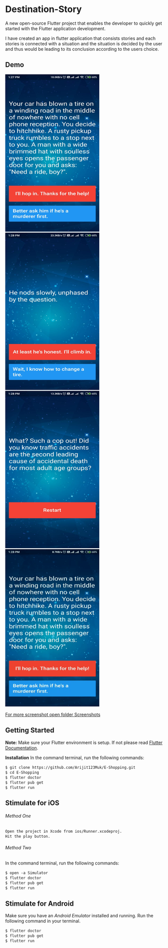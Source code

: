 # Destination-Story
A new open-source Flutter project that enables the developer to quickly get started with the Flutter application development. <p>I have created an app in flutter application that consists stories and each stories is connected with a situation and the situation is decided by the user and thus would be leading to its conclusion according to the users choice.</p>

## Demo ##
<a href="https://github.com/Arijit123Muk/Destination-Story/tree/master/Screenshot">
         <img alt="Qries" src="https://github.com/Arijit123Muk/Destination-Story/blob/master/Screenshot/1.jpeg"
         width=300" height="500">
                                
<a href="https://github.com/Arijit123Muk/Destination-Story/tree/master/Screenshot">
         <img alt="Qries" src="https://github.com/Arijit123Muk/Destination-Story/blob/master/Screenshot/2.jpeg"
         width=300" height="500">                
<a href="https://github.com/Arijit123Muk/Destination-Story/tree/master/Screenshot">
         <img alt="Qries" src="https://github.com/Arijit123Muk/Destination-Story/blob/master/Screenshot/3.jpeg"
         width=300" height="500">
         
<a href="https://github.com/Arijit123Muk/Destination-Story/tree/master/Screenshot">
         <img alt="Qries" src="https://github.com/Arijit123Muk/Destination-Story/blob/master/Screenshot/4.gif"
         width=300" height="500">

For more screenshot open folder Screenshots </a>



## Getting Started ##
 __Note:__ Make sure your Flutter environment is setup. If not please read <a href="https://flutter.dev/docs">Flutter Documentation</a>.

__Installation__
In the command terminal, run the following commands:
```git
$ git clone https://github.com/Arijit123Muk/E-Shopping.git
$ cd E-Shopping
$ flutter doctor
$ flutter pub get
$ flutter run
```

## Stimulate for iOS ##

###### Method One ######
```
Open the project in Xcode from ios/Runner.xcodeproj.
Hit the play button.
```

###### Method Two ######
In the command terminal, run the following commands:
```
$ open -a Simulator
$ flutter doctor
$ flutter pub get
$ flutter run
```


## Stimulate for Android ##
Make sure you have an _Android Emulator_ installed and running.
Run the following command in your terminal.
```
$ flutter doctor
$ flutter pub get
$ flutter run
```
